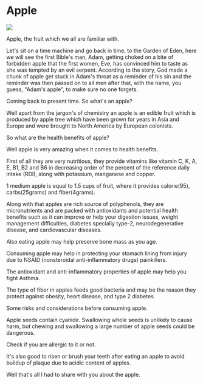 # Apple

![](https://images.unsplash.com/photo-1600423115367-87ea7661688f?ixlib=rb-1.2.1&ixid=eyJhcHBfaWQiOjEyMDd9&auto=format&fit=crop&w=675&q=80)

Apple, the fruit which we all are familiar with.

Let's sit on a time machine and go back in time, to the Garden of Eden, here we will see the first Bible's man, Adam, getting choked on a bite of forbidden apple that the first women, Eve, has convinced him to taste as she was tempted by an evil serpent. According to the story, God made a chunk of apple get stuck in Adam's throat as a reminder of his sin and the reminder was then passed on to all men after that, with the name, you guess, "Adam's apple", to make sure no one forgets.

Coming back to present time. So what's an apple?

Well apart from the jargon's of chemistry an apple is an edible fruit which is produced by apple tree which have been grown for years in Asia and Europe and were brought to North America by European colonists.

So what are the health benefits of apple?

Well apple is very amazing when it comes to health benefits.

First of all they are very nutritious, they provide vitamins like vitamin C, K, A, E, B1, B2 and B6 in decreasing order of the percent of the reference daily intake (RDI), along with potassium, manganese and copper.

1 medium apple is equal to 1.5 cups of fruit, where it provides calorie(95), carbs(25grams) and fiber(4grams).

Along with that apples are rich source of polyphenols, they are micronutrients and are packed with antioxidants and potential health benefits such as it can improve or help your digestion issues, weight management difficulties, diabetes specially type-2, neurodegenerative disease, and cardiovascular diseases.

Also eating apple may help preserve bone mass as you age.

Consuming apple may help in protecting your stomach lining from injury due to NSAID (nonsteroidal anti-inflammatory drugs) painkillers.

The antioxidant and anti-inflammatory properties of apple may help you fight Asthma.

The type of fiber in apples feeds good bacteria and may be the reason they protect against obesity, heart disease, and type 2 diabetes.

Some risks and considerations before consuming apple.

Apple seeds contain cyanide. Swallowing whole seeds is unlikely to cause harm, but chewing and swallowing a large number of apple seeds could be dangerous.

Check if you are allergic to it or not.

It's also good to risen or brush your teeth after eating an apple to avoid buildup of plaque due to acidic content of apples.

Well that's all I had to share with you about the apple.
